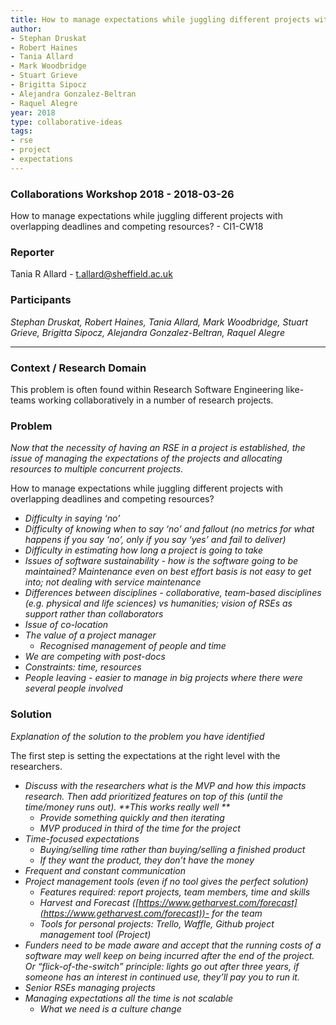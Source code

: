 ```yaml
---
title: How to manage expectations while juggling different projects with overlapping deadlines and competing resources?
author:
- Stephan Druskat
- Robert Haines
- Tania Allard
- Mark Woodbridge
- Stuart Grieve
- Brigitta Sipocz
- Alejandra Gonzalez-Beltran
- Raquel Alegre
year: 2018
type: collaborative-ideas
tags:
- rse
- project
- expectations
---
```



### Collaborations Workshop 2018 - 2018-03-26

How to manage expectations while juggling different projects with overlapping deadlines and competing resources? - CI1-CW18


### **Reporter**

Tania R Allard - t.allard@sheffield.ac.uk


### **Participants**

_Stephan Druskat, Robert Haines, Tania Allard, Mark Woodbridge, Stuart Grieve, Brigitta Sipocz, Alejandra Gonzalez-Beltran, Raquel Alegre_


---




### **Context / Research Domain**

This problem is often found within Research Software Engineering like-teams working collaboratively in a number of research projects. 


### **Problem**

_Now that the necessity of having an RSE in a project is established, the issue of managing the expectations of the projects and allocating resources to multiple concurrent projects._

How to manage expectations while juggling different projects with overlapping deadlines and competing resources? 

* _Difficulty in saying ‘no’_
* _Difficulty of knowing when to say ‘no’ and fallout (no metrics for what happens if you say ‘no’, only if you say ‘yes’ and fail to deliver)_
* _Difficulty in estimating how long a project is going to take_
* _Issues of software sustainability - how is the software going to be maintained? Maintenance even on best effort basis is not easy to get into; not dealing with service maintenance_
* _Differences between disciplines - collaborative, team-based disciplines (e.g. physical and life sciences) vs humanities; vision of RSEs as support rather than collaborators_
* _Issue of co-location_
* _The value of a project manager_
    * _Recognised management of people and time_
* _We are competing with post-docs_
* _Constraints: time, resources_
* _People leaving - easier to manage in big projects where there were several people involved_


### **Solution**

_Explanation of the solution to the problem you have identified_

The first step is setting the expectations at the right level with the researchers. 

* _Discuss with the researchers what is the MVP and how this impacts research. Then add prioritized features on top of this (until the time/money runs out). **This works really well **_
    * _Provide something quickly and then iterating_
    * _MVP produced in third of the time for the project_
* _Time-focused expectations_
    * _Buying/selling time rather than buying/selling a finished product_
    * _If they want the product, they don’t have the money_
* _Frequent and constant communication_
* _Project management tools (even if no tool gives the perfect solution)_
    * _Features required: report projects, team members, time and skills_
    * _Harvest and Forecast ([https://www.getharvest.com/forecast](https://www.getharvest.com/forecast))- for the team_
    * _Tools for personal projects: Trello, Waffle, Github project management tool (Project)_
* _Funders need to be made aware and accept that the running costs of a software may well keep on being incurred after the end of the project. Or “flick-of-the-switch” principle: lights go out after three years, if someone has an interest in continued use, they’ll pay you to run it._
* _Senior RSEs managing projects_
* _Managing expectations all the time is not scalable_
    * _What we need is a culture change_

